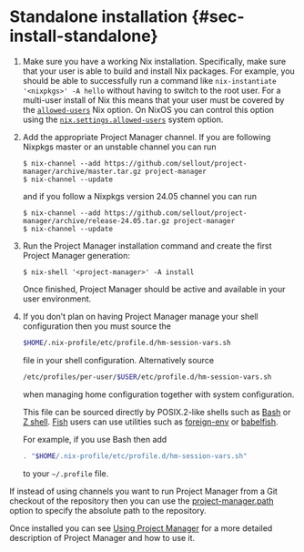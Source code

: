 # Standalone installation {#sec-install-standalone}

1.  Make sure you have a working Nix installation. Specifically, make
    sure that your user is able to build and install Nix packages. For
    example, you should be able to successfully run a command like
    `nix-instantiate '<nixpkgs>' -A hello` without having to switch to
    the root user. For a multi-user install of Nix this means that your
    user must be covered by the
    [`allowed-users`](https://nixos.org/nix/manual/#conf-allowed-users)
    Nix option. On NixOS you can control this option using the
    [`nix.settings.allowed-users`](https://nixos.org/manual/nixos/stable/options.html#opt-nix.settings.allowed-users)
    system option.

2.  Add the appropriate Project Manager channel. If you are following
    Nixpkgs master or an unstable channel you can run

    ```shell
    $ nix-channel --add https://github.com/sellout/project-manager/archive/master.tar.gz project-manager
    $ nix-channel --update
    ```

    and if you follow a Nixpkgs version 24.05 channel you can run

    ```shell
    $ nix-channel --add https://github.com/sellout/project-manager/archive/release-24.05.tar.gz project-manager
    $ nix-channel --update
    ```

3.  Run the Project Manager installation command and create the first Project
    Manager generation:

    ```shell
    $ nix-shell '<project-manager>' -A install
    ```

    Once finished, Project Manager should be active and available in your
    user environment.

4.  If you don’t plan on having Project Manager manage your shell
    configuration then you must source the

    ```bash
    $HOME/.nix-profile/etc/profile.d/hm-session-vars.sh
    ```

    file in your shell configuration. Alternatively source

    ```bash
    /etc/profiles/per-user/$USER/etc/profile.d/hm-session-vars.sh
    ```

    when managing home configuration together with system configuration.

    This file can be sourced directly by POSIX.2-like shells such as
    [Bash](https://www.gnu.org/software/bash/) or [Z
    shell](http://zsh.sourceforge.net/). [Fish](https://fishshell.com)
    users can use utilities such as
    [foreign-env](https://github.com/oh-my-fish/plugin-foreign-env) or
    [babelfish](https://github.com/bouk/babelfish).

    For example, if you use Bash then add

    ```bash
    . "$HOME/.nix-profile/etc/profile.d/hm-session-vars.sh"
    ```

    to your `~/.profile` file.

If instead of using channels you want to run Project Manager from a Git
checkout of the repository then you can use the
[project-manager.path](#opt-programs.project-manager.path) option to specify the absolute
path to the repository.

Once installed you can see [Using Project Manager](#ch-usage) for a more detailed
description of Project Manager and how to use it.
